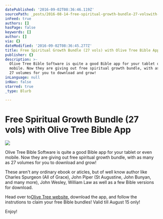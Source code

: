 ```yaml
---
datePublished: '2016-09-02T08:36:46.119Z'
sourcePath: _posts/2016-08-14-free-spiritual-growth-bundle-27-volswith-olive-tree-bible.md
inFeed: true
authors: []
hasPage: false
keywords: []
author: []
via: {}
dateModified: '2016-09-02T08:36:45.277Z'
title: Free Spiritual Growth Bundle (27 vols) with Olive Tree Bible App
publisher: {}
description: >-
  Olive Tree Bible Software is quite a good Bible app for your tablet or even
  mobile. Now they are giving out free spiritual growth bundle, with as many as
  27 volumes for you to download and grow!
inLanguage: null
inNav: false
starred: true
_type: Blurb

---
```

# Free Spiritual Growth Bundle (27 vols) with Olive Tree Bible App
![](https://s3-us-west-2.amazonaws.com/the-grid-img/p/8345cd745e5c8fe77788692cbcee1659fbca9dc3.jpg)

Olive Tree Bible Software is quite a good Bible app for your tablet or even mobile. Now they are giving out free spiritual growth bundle, with as many as 27 volumes for you to download and grow!

These aren't any ordinary ebook or aticles, but of well know author like Charles Spurgeon (All of Grace), John Piper (St Augustine, John Bunyan, and many more), John Wesley, William Law as well as a few Bible versions for download.

Head over to[Olive Tree website,][0] download the app, and follow the instrutions to claim your free Bible bundles! Valid till August 15 only!

Enjoy!

[0]: https://goo.gl/N0eqk4 "Olive Tree website"